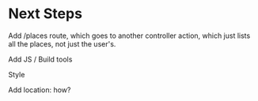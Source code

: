 # Next Steps
Add /places route, which goes to another controller action, which just lists all the places, not just the user's.

Add JS / Build tools

Style

Add location: how?


